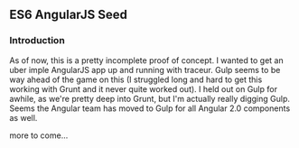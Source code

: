## ES6 AngularJS Seed

### Introduction
As of now, this is a pretty incomplete proof of concept. I wanted to get
an uber imple AngularJS app up and running with traceur. Gulp seems to be
way ahead of the game on this (I struggled long and hard to get this working
with Grunt and it never quite worked out). I held out on Gulp for awhile,
as we're pretty deep into Grunt, but I'm actually really digging Gulp.
Seems the Angular team has moved to Gulp for all Angular 2.0 components
as well.

more to come...

